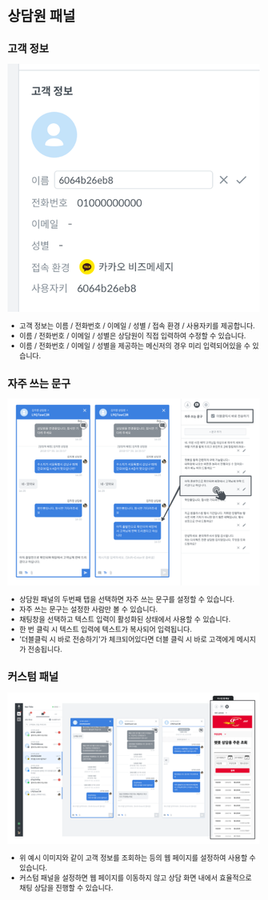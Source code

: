 # 상담원 패널

## 고객 정보

![](../../.gitbook/assets/openbeta_%20%281%29.png)

* 고객 정보는 이름 / 전화번호 / 이메일 / 성별 / 접속 환경 / 사용자키를 제공합니다.
* 이름 / 전화번호 / 이메일 / 성별은 상담원이 직접 입력하여 수정할 수 있습니다.
* 이름 / 전화번호 / 이메일 / 성별을 제공하는 메신저의 경우 미리 입력되어있을 수 있습니다.

## 자주 쓰는 문구

![&#xC790;&#xC8FC; &#xC4F0;&#xB294; &#xBB38;&#xAD6C; &#xC608;&#xC2DC;](../../.gitbook/assets/openbeta_chat_-_%20%282%29.png)

* 상담원 패널의 두번째 탭을 선택하면 자주 쓰는 문구를 설정할 수 있습니다.
* 자주 쓰는 문구는 설정한 사람만 볼 수 있습니다.
* 채팅창을 선택하고 텍스트 입력이 활성화된 상태에서 사용할 수 있습니다.
* 한 번 클릭 시 텍스트 입력에 텍스트가 복사되어 입력됩니다.
* '더블클릭 시 바로 전송하기'가 체크되어있다면 더블 클릭 시 바로 고객에게 메시지가 전송됩니다.

## 커스텀 패널

![&#xCEE4;&#xC2A4;&#xD140; &#xD328;&#xB110; &#xC608;&#xC2DC;](../../.gitbook/assets/openbeta_chat_-_%20%283%29.png)

* 위 예시 이미지와 같이 고객 정보를 조회하는 등의 웹 페이지를 설정하여 사용할 수 있습니다.
* 커스텀 패널을 설정하면 웹 페이지를 이동하지 않고 상담 화면 내에서 효율적으로 채팅 상담을 진행할 수 있습니다.

